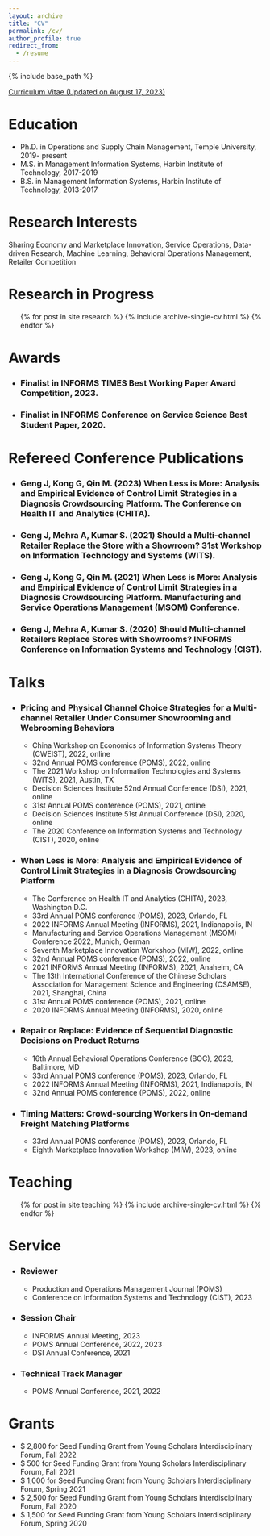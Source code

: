 ```yaml
---
layout: archive
title: "CV"
permalink: /cv/
author_profile: true
redirect_from:
  - /resume
---
```


{% include base_path %}

[Curriculum Vitae (Updated on August 17, 2023)](https://www.dropbox.com/scl/fi/vgqq5leqyp4dk3fb8xffu/CV_Jingxuan_Geng_updated-Aug-17-2023.pdf?rlkey=6j7w2jehckowimu5utr2m0a3w&dl=0)


Education
======
* Ph.D. in Operations and Supply Chain Management, Temple University, 2019- present
* M.S. in Management Information Systems, Harbin Institute of Technology, 2017-2019
* B.S. in Management Information Systems, Harbin Institute of Technology, 2013-2017


Research Interests
======
Sharing Economy and Marketplace Innovation, Service Operations, Data-driven Research, Machine Learning, Behavioral Operations Management, Retailer Competition

Research in Progress
======
  <ul>{% for post in site.research %}
    {% include archive-single-cv.html %}
  {% endfor %}</ul>

Awards
======
  * ### Finalist in INFORMS TIMES Best Working Paper Award Competition, 2023.
  * ### Finalist in INFORMS Conference on Service Science Best Student Paper, 2020.

Refereed Conference Publications
======
  * ### Geng J, Kong G, Qin M. (2023) When Less is More: Analysis and Empirical Evidence of Control Limit Strategies in a Diagnosis Crowdsourcing Platform. The Conference on Health IT and Analytics (CHITA).
  * ### Geng J, Mehra A, Kumar S. (2021) Should a Multi-channel Retailer Replace the Store with a Showroom? 31st Workshop on Information Technology and Systems (WITS).
  * ### Geng J, Kong G, Qin M. (2021) When Less is More: Analysis and Empirical Evidence of Control Limit Strategies in a Diagnosis Crowdsourcing Platform. Manufacturing and Service Operations Management (MSOM) Conference.
  * ### Geng J, Mehra A, Kumar S. (2020) Should Multi-channel Retailers Replace Stores with Showrooms? INFORMS Conference on Information Systems and Technology (CIST).


Talks
======

  * ### Pricing and Physical Channel Choice Strategies for a Multi-channel Retailer Under Consumer Showrooming and Webrooming Behaviors 
      * China Workshop on Economics of Information Systems Theory (CWEIST), 2022, online
      * 32nd Annual POMS conference (POMS), 2022, online
      * The 2021 Workshop on Information Technologies and Systems (WITS), 2021, Austin, TX
      * Decision Sciences Institute 52nd Annual Conference (DSI), 2021, online
      * 31st Annual POMS conference (POMS), 2021, online
      * Decision Sciences Institute 51st Annual Conference (DSI), 2020, online
      * The 2020 Conference on Information Systems and Technology (CIST), 2020, online

  * ### When Less is More: Analysis and Empirical Evidence of Control Limit Strategies in a Diagnosis Crowdsourcing Platform
      * The Conference on Health IT and Analytics (CHITA), 2023, Washington D.C.
      * 33rd Annual POMS conference (POMS), 2023, Orlando, FL
      * 2022 INFORMS Annual Meeting (INFORMS), 2021, Indianapolis, IN
      * Manufacturing and Service Operations Management (MSOM) Conference 2022, Munich, German
      * Seventh Marketplace Innovation Workshop (MIW), 2022, online
      * 32nd Annual POMS conference (POMS), 2022, online
      * 2021 INFORMS Annual Meeting (INFORMS), 2021, Anaheim, CA
      * The 13th International Conference of the Chinese Scholars Association for Management Science and Engineering (CSAMSE), 2021, Shanghai, China
      * 31st Annual POMS conference (POMS), 2021, online
      * 2020 INFORMS Annual Meeting (INFORMS), 2020, online

  * ### Repair or Replace: Evidence of Sequential Diagnostic Decisions on Product Returns
      * 16th Annual Behavioral Operations Conference (BOC), 2023, Baltimore, MD
      * 33rd Annual POMS conference (POMS), 2023, Orlando, FL
      * 2022 INFORMS Annual Meeting (INFORMS), 2021, Indianapolis, IN
      * 32nd Annual POMS conference (POMS), 2022, online

  * ### Timing Matters: Crowd-sourcing Workers in On-demand Freight Matching Platforms
      * 33rd Annual POMS conference (POMS), 2023, Orlando, FL
      * Eighth Marketplace Innovation Workshop (MIW), 2023, online
  
Teaching
======
  <ul>{% for post in site.teaching %}
    {% include archive-single-cv.html %}
  {% endfor %}</ul>
  
Service
======
  * ### Reviewer
      * Production and Operations Management Journal (POMS)
      * Conference on Information Systems and Technology (CIST), 2023
  * ### Session Chair
      * INFORMS Annual Meeting, 2023
      * POMS Annual Conference, 2022, 2023
      * DSI Annual Conference, 2021
  * ### Technical Track Manager
      * POMS Annual Conference, 2021, 2022

Grants
======
* $ 2,800 for Seed Funding Grant from Young Scholars Interdisciplinary Forum, Fall 2022
* $ 500 for Seed Funding Grant from Young Scholars Interdisciplinary Forum, Fall 2021
* $ 1,000 for Seed Funding Grant from Young Scholars Interdisciplinary Forum, Spring 2021
* $ 2,500 for Seed Funding Grant from Young Scholars Interdisciplinary Forum, Fall 2020
* $ 1,500 for Seed Funding Grant from Young Scholars Interdisciplinary Forum, Spring 2020
